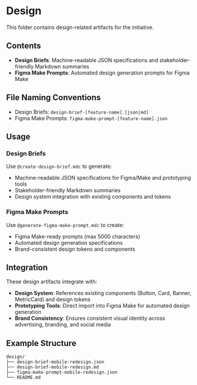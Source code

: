 # Design

This folder contains design-related artifacts for the initiative.

## Contents

- **Design Briefs**: Machine-readable JSON specifications and stakeholder-friendly Markdown summaries
- **Figma Make Prompts**: Automated design generation prompts for Figma Make

## File Naming Conventions

- Design Briefs: `design-brief-[feature-name].[json|md]`
- Figma Make Prompts: `figma-make-prompt-[feature-name].json`

## Usage

### Design Briefs
Use `@create-design-brief.mdc` to generate:
- Machine-readable JSON specifications for Figma/Make and prototyping tools
- Stakeholder-friendly Markdown summaries
- Design system integration with existing components and tokens

### Figma Make Prompts
Use `@generate-figma-make-prompt.mdc` to create:
- Figma Make-ready prompts (max 5000 characters)
- Automated design generation specifications
- Brand-consistent design tokens and components

## Integration

These design artifacts integrate with:
- **Design System**: References existing components (Button, Card, Banner, MetricCard) and design tokens
- **Prototyping Tools**: Direct import into Figma Make for automated design generation
- **Brand Consistency**: Ensures consistent visual identity across advertising, branding, and social media

## Example Structure

```
design/
├── design-brief-mobile-redesign.json
├── design-brief-mobile-redesign.md
├── figma-make-prompt-mobile-redesign.json
└── README.md
```
